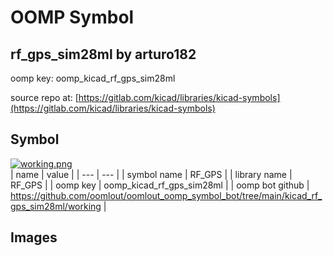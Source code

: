 # OOMP Symbol  
## rf_gps_sim28ml  by arturo182  
  
oomp key: oomp_kicad_rf_gps_sim28ml  
  
source repo at: [https://gitlab.com/kicad/libraries/kicad-symbols](https://gitlab.com/kicad/libraries/kicad-symbols)  
## Symbol  
  
[![working.png](working_600.png)](working.png)  
| name | value | 
| --- | --- | 
| symbol name | RF_GPS | 
| library name | RF_GPS | 
| oomp key | oomp_kicad_rf_gps_sim28ml | 
| oomp bot github | https://github.com/oomlout/oomlout_oomp_symbol_bot/tree/main/kicad_rf_gps_sim28ml/working | 
## Images  
